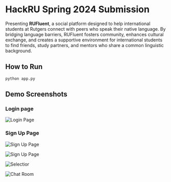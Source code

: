 # HackRU Spring 2024 Submission #
Presenting **RUFluent**, a social platform designed to help international students at Rutgers connect with peers who speak their native language. By bridging language barriers, RUFluent fosters community, enhances cultural exchange, and creates a supportive environment for international students to find friends, study partners, and mentors who share a common linguistic background.
## How to Run ##
```python app.py```

## Demo Screenshots ##
### Login page ###
![Login Page](images/demo_image1.png)

### Sign Up Page ###
![Sign Up Page](images/demo_image2.png)


![Sign Up Page](images/demo_image3.png)

![Selectior](images/demo_image4.png)

![Chat Room](images/demo_image5.png)


